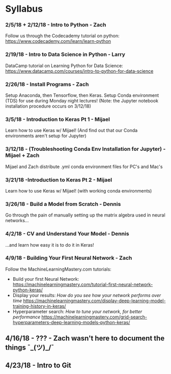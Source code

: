 # Syllabus

### 2/5/18 + 2/12/18 - Intro to Python - Zach
Follow us through the Codecademy tutorial on python:
https://www.codecademy.com/learn/learn-python

### 2/19/18 - Intro to Data Science in Python - Larry
DataCamp tutorial on Learning Python for Data Science:
https://www.datacamp.com/courses/intro-to-python-for-data-science

### 2/26/18 - Install Programs - Zach
Setup Anaconda, then Tensorflow, then Keras. Setup Conda environment (TDS) for use during Monday night lectures! (Note: the Jupyter notebook installation procedure occurs on 3/12/18)

### 3/5/18 - Introduction to Keras Pt 1 - Mijael
Learn how to use Keras w/ Mijael! (And find out that our Conda environments aren't setup for Jupyter)

### 3/12/18 - (Troubleshooting Conda Env Installation for Jupyter) - Mijael + Zach
Mijael and Zach distribute .yml conda environment files for PC's and Mac's

### 3/21/18 -Introduction to Keras Pt 2 - Mijael
Learn how to use Keras w/ Mijael! (with working conda environments)

### 3/26/18 - Build a Model from Scratch - Dennis
Go through the pain of manually setting up the matrix algebra used in neural networks...

### 4/2/18 - CV and Understand Your Model - Dennis
...and learn how easy it is to do it in Keras!

### 4/9/18 - Building Your First Neural Network - Zach
Follow the MachineLearningMastery.com tutorials:
- Build your first Neural Network:
https://machinelearningmastery.com/tutorial-first-neural-network-python-keras/
- Display your results: *How do you see how your network performs over time*
https://machinelearningmastery.com/display-deep-learning-model-training-history-in-keras/
- Hyperparameter search: *How to tune your network, for better performance*
https://machinelearningmastery.com/grid-search-hyperparameters-deep-learning-models-python-keras/

## 4/16/18 - ??? - Zach wasn't here to document the things ¯\_(ツ)_/¯

## 4/23/18 - Intro to Git
